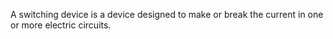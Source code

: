 ﻿A switching device is a device designed to make or break the current in one or more electric circuits.